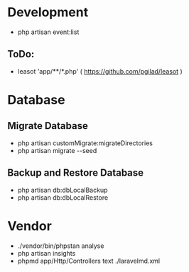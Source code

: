 
# Development
- php artisan event:list

## ToDo:
- leasot 'app/**/*.php' ( https://github.com/pgilad/leasot )

# Database

## Migrate Database
- php artisan customMigrate:migrateDirectories
- php artisan migrate --seed


## Backup and Restore Database

- php artisan db:dbLocalBackup
- php artisan db:dbLocalRestore

# Vendor

- ./vendor/bin/phpstan analyse
- php artisan insights
- phpmd app/Http/Controllers text ./laravelmd.xml